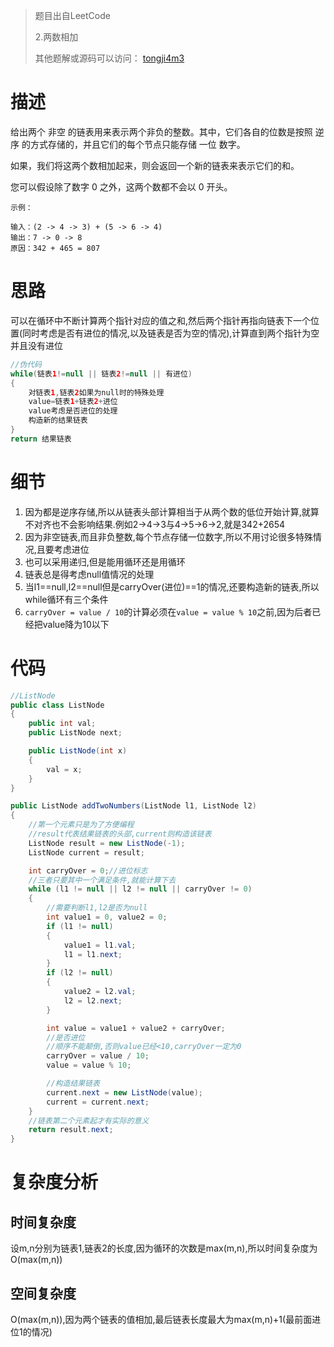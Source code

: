 > 题目出自LeetCode
>
> 2.两数相加
>
>  其他题解或源码可以访问： [tongji4m3](https://github.com/tongji4m3/LeetCode)



# 描述

给出两个 非空 的链表用来表示两个非负的整数。其中，它们各自的位数是按照 逆序 的方式存储的，并且它们的每个节点只能存储 一位 数字。

如果，我们将这两个数相加起来，则会返回一个新的链表来表示它们的和。

您可以假设除了数字 0 之外，这两个数都不会以 0 开头。
```
示例：

输入：(2 -> 4 -> 3) + (5 -> 6 -> 4)
输出：7 -> 0 -> 8
原因：342 + 465 = 807

```



# 思路

可以在循环中不断计算两个指针对应的值之和,然后两个指针再指向链表下一个位置(同时考虑是否有进位的情况,以及链表是否为空的情况),计算直到两个指针为空并且没有进位 
```java
//伪代码
while(链表1!=null || 链表2!=null || 有进位)
{
	对链表1,链表2如果为null时的特殊处理
	value=链表1+链表2+进位
	value考虑是否进位的处理
	构造新的结果链表
}
return 结果链表
```





# 细节

1.  因为都是逆序存储,所以从链表头部计算相当于从两个数的低位开始计算,就算不对齐也不会影响结果.例如2->4->3与4->5->6->2,就是342+2654
2. 因为非空链表,而且非负整数,每个节点存储一位数字,所以不用讨论很多特殊情况,且要考虑进位
3.  也可以采用递归,但是能用循环还是用循环
4.  链表总是得考虑null值情况的处理
5.  当l1==null,l2==null但是carryOver(进位)==1的情况,还要构造新的链表,所以while循环有三个条件
6.  `carryOver = value / 10`的计算必须在`value = value % 10`之前,因为后者已经把value降为10以下

# 代码
```java
//ListNode
public class ListNode
{
    public int val;
    public ListNode next;

    public ListNode(int x)
    {
        val = x;
    }
}
```
```java
public ListNode addTwoNumbers(ListNode l1, ListNode l2)
{
    //第一个元素只是为了方便编程
    //result代表结果链表的头部,current则构造该链表
    ListNode result = new ListNode(-1);
    ListNode current = result;

    int carryOver = 0;//进位标志
    //三者只要其中一个满足条件,就能计算下去
    while (l1 != null || l2 != null || carryOver != 0)
    {
        //需要判断l1,l2是否为null
        int value1 = 0, value2 = 0;
        if (l1 != null)
        {
            value1 = l1.val;
            l1 = l1.next;
        }
        if (l2 != null)
        {
            value2 = l2.val;
            l2 = l2.next;
        }

        int value = value1 + value2 + carryOver;
        //是否进位
        //顺序不能颠倒,否则value已经<10,carryOver一定为0
        carryOver = value / 10;
        value = value % 10;

        //构造结果链表
        current.next = new ListNode(value);
        current = current.next;
    }
    //链表第二个元素起才有实际的意义
    return result.next;
}
```


# 复杂度分析
## 时间复杂度
设m,n分别为链表1,链表2的长度,因为循环的次数是max(m,n),所以时间复杂度为O(max(m,n))
## 空间复杂度
O(max(m,n)),因为两个链表的值相加,最后链表长度最大为max(m,n)+1(最前面进位1的情况)